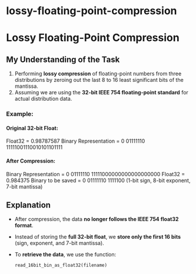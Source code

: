 # lossy-floating-point-compression

# Lossy Floating-Point Compression

## My Understanding of the Task  

1. Performing **lossy compression** of floating-point numbers from three distributions by zeroing out the last 8 to 16 least significant bits of the mantissa.  
2. Assuming we are using the **32-bit IEEE 754 floating-point standard** for actual distribution data.  

### Example:

#### **Original 32-bit Float:**
Float32 = 0.98787587 
Binary Representation = 0 01111110 11111001110010101101111


#### **After Compression:**
Binary Representation = 0 01111110 11111000000000000000000 
Float32 = 0.984375 
Binary to be saved = 0 01111110 1111100 
(1-bit sign, 8-bit exponent, 7-bit mantissa)


## Explanation  
- After compression, the data **no longer follows the IEEE 754 float32 format**.  
- Instead of storing the **full 32-bit float**, we **store only the first 16 bits** (sign, exponent, and 7-bit mantissa).  
- To **retrieve the data**, we use the function:

  ```python
  read_16bit_bin_as_float32(filename)



